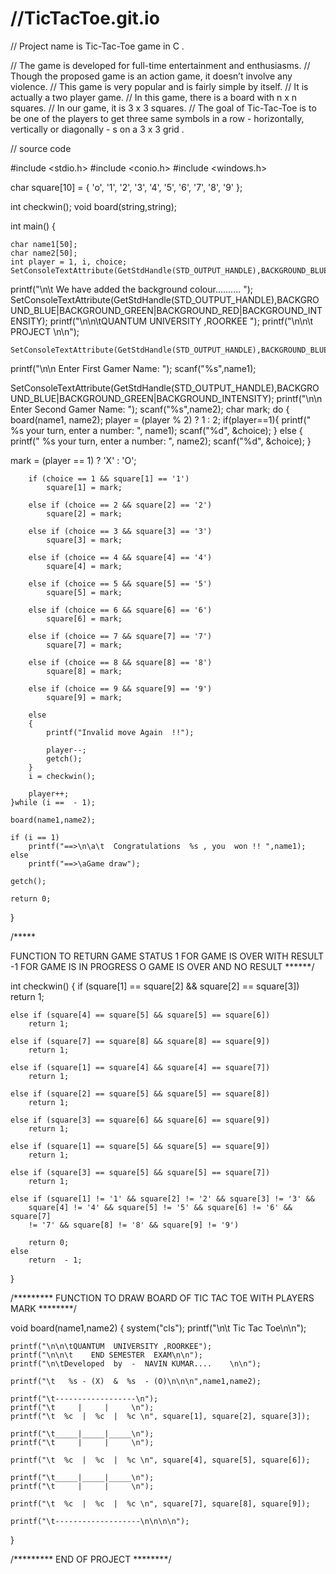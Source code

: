 # //TicTacToe.git.io
//  Project name is Tic-Tac-Toe game in C .

// The game is developed for full-time entertainment and enthusiasms.
//  Though the proposed game is an action game, it doesn’t   involve any violence.
// This game is very popular and is fairly simple by itself.
// It is actually a two player game.
// In this game, there is a board with n x n squares.
//  In our game, it is 3 x 3 squares.
//  The goal of Tic-Tac-Toe is to be one of the players to get three same symbols in a row - horizontally, vertically or  diagonally - s on a 3 x 3 grid .
 
 //   source  code
 
 
#include <stdio.h>
#include <conio.h>
#include <windows.h>

char square[10] = { 'o', '1', '2', '3', '4', '5', '6', '7', '8', '9' };

int checkwin();
void board(string,string);

int main()
{

    char name1[50];
    char name2[50];
    int player = 1, i, choice;
    SetConsoleTextAttribute(GetStdHandle(STD_OUTPUT_HANDLE),BACKGROUND_BLUE|BACKGROUND_GREEN);
printf("\n\t We have added the background colour.......... ");
SetConsoleTextAttribute(GetStdHandle(STD_OUTPUT_HANDLE),BACKGROUND_BLUE|BACKGROUND_GREEN|BACKGROUND_RED|BACKGROUND_INTENSITY);
printf("\n\n\tQUANTUM  UNIVERSITY ,ROORKEE         ");
    printf("\n\n\t       PROJECT          \n\n");

    SetConsoleTextAttribute(GetStdHandle(STD_OUTPUT_HANDLE),BACKGROUND_BLUE|BACKGROUND_RED|BACKGROUND_INTENSITY);
printf("\n\n Enter First Gamer Name: ");
scanf("%s",name1);

SetConsoleTextAttribute(GetStdHandle(STD_OUTPUT_HANDLE),BACKGROUND_BLUE|BACKGROUND_GREEN|BACKGROUND_INTENSITY);
printf("\n\n Enter Second  Gamer Name: ");
scanf("%s",name2);
    char mark;
    do
    {
        board(name1, name2);
        player = (player % 2) ? 1 : 2;
if(player==1){
        printf(" %s your turn, enter a number:  ", name1);
        scanf("%d", &choice);
}
else
{
    printf(" %s your turn, enter a number:  ", name2);
        scanf("%d", &choice);
}

  mark = (player == 1) ? 'X' : 'O';

        if (choice == 1 && square[1] == '1')
            square[1] = mark;

        else if (choice == 2 && square[2] == '2')
            square[2] = mark;

        else if (choice == 3 && square[3] == '3')
            square[3] = mark;

        else if (choice == 4 && square[4] == '4')
            square[4] = mark;

        else if (choice == 5 && square[5] == '5')
            square[5] = mark;

        else if (choice == 6 && square[6] == '6')
            square[6] = mark;

        else if (choice == 7 && square[7] == '7')
            square[7] = mark;

        else if (choice == 8 && square[8] == '8')
            square[8] = mark;

        else if (choice == 9 && square[9] == '9')
            square[9] = mark;

        else
        {
            printf("Invalid move Again  !!");

            player--;
            getch();
        }
        i = checkwin();

        player++;
    }while (i ==  - 1);

    board(name1,name2);

    if (i == 1)
        printf("==>\n\a\t  Congratulations  %s , you  won !! ",name1);
    else
        printf("==>\aGame draw");

    getch();

    return 0;
}

/*****

FUNCTION TO RETURN GAME STATUS
1 FOR GAME IS OVER WITH RESULT
-1 FOR GAME IS IN PROGRESS
O GAME IS OVER AND NO RESULT
 ******/

int checkwin()
{
    if (square[1] == square[2] && square[2] == square[3])
        return 1;

    else if (square[4] == square[5] && square[5] == square[6])
        return 1;

    else if (square[7] == square[8] && square[8] == square[9])
        return 1;

    else if (square[1] == square[4] && square[4] == square[7])
        return 1;

    else if (square[2] == square[5] && square[5] == square[8])
        return 1;

    else if (square[3] == square[6] && square[6] == square[9])
        return 1;

    else if (square[1] == square[5] && square[5] == square[9])
        return 1;

    else if (square[3] == square[5] && square[5] == square[7])
        return 1;

    else if (square[1] != '1' && square[2] != '2' && square[3] != '3' &&
        square[4] != '4' && square[5] != '5' && square[6] != '6' && square[7]
        != '7' && square[8] != '8' && square[9] != '9')

        return 0;
    else
        return  - 1;
}


/*********
FUNCTION TO DRAW BOARD OF TIC TAC TOE WITH PLAYERS MARK
 ********/


void board(name1,name2)
{
    system("cls");
    printf("\n\t        Tic Tac Toe\n\n");

    printf("\n\n\tQUANTUM  UNIVERSITY ,ROORKEE");
    printf("\n\n\t    END SEMESTER  EXAM\n\n");
    printf("\n\tDeveloped  by  -  NAVIN KUMAR....    \n\n");

    printf("\t   %s - (X)  &  %s  - (O)\n\n\n",name1,name2);

    printf("\t------------------\n");
    printf("\t     |     |     \n");
    printf("\t  %c  |  %c  |  %c \n", square[1], square[2], square[3]);

    printf("\t_____|_____|_____\n");
    printf("\t     |     |     \n");

    printf("\t  %c  |  %c  |  %c \n", square[4], square[5], square[6]);

    printf("\t_____|_____|_____\n");
    printf("\t     |     |     \n");

    printf("\t  %c  |  %c  |  %c \n", square[7], square[8], square[9]);

    printf("\t-------------------\n\n\n\n");
}

/*********
END OF PROJECT
 ********/






